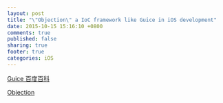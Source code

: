 ```yaml
---
layout: post
title: "\"Objection\" a IoC framework like Guice in iOS development"
date: 2015-10-15 15:16:10 +0800
comments: true
published: false
sharing: true
footer: true
categories: iOS
---
```


[Guice 百度百科](http://baike.baidu.com/link?url=4wvgPuB9JnOFcXEL60Odelojjm30-jHmoUDDOOwv5eBzVy9S1diIypWEYX45s4bBbS84H3UNWdWUaaLEBbHLua)

[Objection](http://objection-framework.org/)